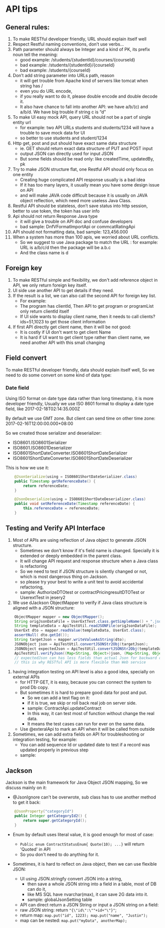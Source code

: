 # API tips

## General rules:
1.	To make RESTful developer friendly, URL should explain itself well
1.	Respect Restful naming conventions, don’t use verbs…
1.	Path parameter should always be Integer and a kind of PK, its prefix noun tell the meaning:
	+ good example: /students/{studentId}/courses/{courseId}
	+ bad example: /students/{studentId}/{courseId}
	+ bad example: /students/{courseId}
1.	Don’t add string parameter into URLs path, reason
	+ it will get trouble from Apache kind of servers like tomcat when string has / 
	+ even you do URL encode, 
	+ if you really want to do it, please double encode and double decode it. 
	+ It also have chance to fall into another API:  we have a/b/(c) and a/b/d. We have big trouble if string c is “d”	
1.	To make UI easy mock API, query URL should not be a part of single entity url
	+ for example: two API URLs students and students/1234 will have a trouble to save mock data for UI
	+ so better to use students and student/1234
1.	Http get, post and put should have exact same data structure
	+ ie. GET should return exact data structure of PUT and POST input
	+ output JSON can directly used for input JSON	
	+ But some fields should be read only: like createdTime, updatedBy, pk 
1.	Try to make JSON structure flat, one Restful API should only focus on one entity
	+ Creating huge complicated API response usually is a bad idea
	+ If it has too many layers, it usually mean you have some design issue on API 
	+ and will make JAVA code difficult because it is usually on JAVA object reflection, which need more useless Java Class.
1.	Restful API should be stateless, don’t save status into http session, better to use token, the token has user info	
1.	Api should not return Response Java type
	+ it will give a trouble on API doc and confuse developers
	+ bad sample: DnfVFormatImportApi or commcatRatingApi
1.	API should not formatting data, bad sample: 123,456.000	
1.	When a system has more than 100 apis, we worried about URL conflicts.
	+ So we suggest to use Java package to match the URL :  for example: URL is a/b/c/d then the package will be a.b.c
	+ And the class name is d

	
## Foreign key
1.	To make RESTful simple and flexibility, we don't add reference object in API, we only return foreign key itself.
1.	UI side use another API to get details if they need.
1.	If the result is a list, we can also call the second API for foreign key list.
	+ For example:
	+ The program has clientId, Then API to get program or programList only return clientId itself
	+ If UI side wants to display client name, then it needs to call  clients?ids=51,1023 to get those client information
1.	If first API directly get client name, then it will be not good:
	+ It is costly if UI don't want to get client Name
	+ It is hard if UI want to get client type rather than client name, we need another API with this small changing
	
	
## Field convert
To make RESTful developer friendly, data should explain itself well, So we need to do some convert on some kind of data type:

### Date field
Using ISO format on date type data rather than long timestamp, it is more developer friendly, 
Usually we use ISO 8601 format to display a date type field, like 2017-02-18T02:14:35.000Z

By default we use GMT zone. But client can send time on other time zone:  2017-02-16T12:00:00.000+08:00

So we created those serializer and deserializer:
+ ISO8601.ISO8601Serializer
+ ISO8601.ISO8601Deserializer
+ ISO8601ShortDateConverter.ISO8601ShortDateSerializer
+ ISO8601ShortDateConverter.ISO8601ShortDateDeserializer

 
This is how we use it:
```java
	@JsonSerialize(using = ISO8601ShortDateSerializer.class)
	public Timestamp getReferenceDate() {	
		return referenceDate;
	}
```
 
```java
	@JsonDeserialize(using = ISO8601ShortDateDeserializer.class)
	public void setReferenceDate(Timestamp referenceDate) {
		this.referenceDate = referenceDate;
	}	
```	

## Testing and Verify API Interface
1.	Most of APIs are using reflection of Java object to generate JSON structure. 
	+ Sometimes we don't know if it's field name is changed. Specially it is extended or deeply embedded in the parent class.
	+ It will change API request and response structure when a Java class is refactoring
 	+ So we need to test if JSON structure is silently changed or not, which is most dangerous thing on Jackson.
	+ so please try your best to write a unit test to avoid accidental refactoring,
	+ sample: AuthorizeDTOtest or contractPricingresultDTOTest or UserextTest in jesery2
1.	We use dJackson ObjectMapper to verify if Java class structure is aligned with a JSON structure:
```java
    ObjectMapper mapper = new ObjectMapper();    	
    String origJsonDataFile = UserExtTest.class.getSimpleName() + ".json";
    String templateData = ApiTestUtil.readJSONFile(origJsonDataFile);
    UserExt dto = mapper.readValue(templateData, UserExt.class);        
    assertNull( dto.getId());
    String targetJson = mapper.writeValueAsString(dto);        
    JSONObject json = ApiTestUtil.convertJSONStr2Obj(targetJson);
    JSONObject expectedJson = ApiTestUtil.convertJSONStr2Obj(templateData);
    ApiTestUtil.verifyJson((Map<String, Object>)json, (Map<String, Object>)expectedJson);
	// expectedJson can has less fields than actual Json for backward compatibility
	// this is why RESTful API is more flexible than Web service  
```	
1.	having integration testing on API level is also a good idea, specially on external APIs
	+ for HTTP GET, it is easy, because you can connect the system to prod Db copy. 
	+ But sometimes it is hard to prepare good data for post and put. 
		+ So we can add a test flag on it: 
		+ if it is true, we skip or roll back real job on server side. 
		+ sample: ContractApi.updateContract
		+ In this way, it can test most of function without change the real data.
		+ It means the test cases can run for ever on the same data.
	+ Use @exteralApi to mark an API when it will be called from outside
1.	Sometimes, we can add extra fields on API for troubleshooting or integration testing, for example: 
	+ You can add sequence Id or updated date to test if a record was updated properly in previous step
	+ sample:
		
## Jackson
Jackson is the main framework for Java Object JSON mapping, So we discuss mainly on it:

+ @JsonIgnore can't be overwrote, sub class has to use another method to get it back:	        
```java
    @JsonProperty("categoryId")
    public Integer getCategoryId2() {
        return super.getCategoryId();
    }
```
+ Enum by default uses literal value, it is good enough for most of case:
	+ `Public enum ContractStatusEnum{ Quote(10); ...}` will return 'Quoted' in API
	+ So you don't need to do anything for it.

+ Sometimes, it is hard to reflect on Java object, then we can use flexible JSON:
	+ UI using JSON.stringfy convert JSON into a string, 
		+ then save a whole JSON string into a field in a table, most of DB can do it, 
		+ like MS SQL have nvarchar(max), it can save 2G data into it.
		+ sample: globalJsonSetting table
	+ API can direct return a JSON String or input a JSON string on a field:
	+ raw JSON string: return `"{\"id\":\""+id+"\"}"`;
	+ return map: `map.put("id", 1223); map.put("name", "Justin");` 
	+ map can be nested: `map.put("myData", anotherMap);`
